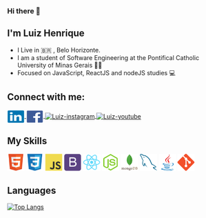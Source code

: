 ### Hi there 👋
## I'm Luiz Henrique
- I Live in 🇧🇷 , Belo Horizonte.
- I am a student of Software Engineering at the Pontifical Catholic University of Minas Gerais 🧑‍💻
- Focused on JavaScript, ReactJS and nodeJS studies 💻

## Connect with me:
<a href="https://www.linkedin.com/in/luiz-henrique-9a41091b0/" target="_blank">
  <img align="center" alt="Luiz-linkedln" height="30" width="40" src="https://raw.githubusercontent.com/devicons/devicon/master/icons/linkedin/linkedin-original.svg"
  style="max-width:100%;">
</a>
<a href="https://www.facebook.com/profile.php?id=100003399888028" target="_blank">
  <img align="center" alt="Luiz-facebook" height="30" width="40" src="https://raw.githubusercontent.com/devicons/devicon/master/icons/facebook/facebook-original.svg"
  style="max-width:100%;">
</a>
<a href="https://www.instagram.com/luiz_jramos/?hl=pt-br" target="_blank">
  <img align="center" alt="Luiz-instagram" height="30" width="40" src="https://www.flaticon.com/svg/vstatic/svg/2111/2111463.svg?token=exp=1620398358~hmac=9d622ff5ada96055cb0327963d200c66"
  style="max-width:100%;">
</a>
<a href="https://www.youtube.com/channel/UC5sWX3akp_nnzNYaN4p7k7g" target="_blank">
  <img align="center" alt="Luiz-youtube" height="30" width="40" src="https://www.flaticon.com/svg/vstatic/svg/168/168936.svg?token=exp=1620399096~hmac=84ff5626a1038aaf74503acfc301b7ea"
  style="max-width:100%;">
</a>

## My Skills
<img src="https://raw.githubusercontent.com/devicons/devicon/master/icons/html5/html5-original.svg" alt="Html" width="40" height="40" style="max-width:100%;"></img>
<img src="https://raw.githubusercontent.com/devicons/devicon/master/icons/css3/css3-original.svg" alt="Css" width="40" height="40" style="max-width:100%;"></img>
<img src="https://raw.githubusercontent.com/devicons/devicon/master/icons/javascript/javascript-original.svg" alt="Javascript" width="40" height="40" style="max-width:100%;"></img>
<img src="https://raw.githubusercontent.com/devicons/devicon/master/icons/bootstrap/bootstrap-plain.svg" alt="Bootstrap" width="40" height="40" style="max-width:100%;"></img>
<img src="https://raw.githubusercontent.com/devicons/devicon/master/icons/react/react-original.svg" alt="React" width="40" height="40" style="max-width:100%;"></img>
<img src="https://raw.githubusercontent.com/devicons/devicon/master/icons/nodejs/nodejs-original.svg" alt="NodeJS" width="40" height="40" style="max-width:100%;"></img>
<img src="https://raw.githubusercontent.com/devicons/devicon/master/icons/mongodb/mongodb-original-wordmark.svg" alt="MongoDB" width="40" height="40" style="max-width:100%;"></img>
<img src="https://raw.githubusercontent.com/devicons/devicon/master/icons/mysql/mysql-original.svg" alt="MySQL" width="40" height="40" style="max-width:100%;"></img>
<img src="https://raw.githubusercontent.com/devicons/devicon/master/icons/java/java-original.svg" alt="Java" width="40" height="40" style="max-width:100%;"></img>
<img src="https://raw.githubusercontent.com/devicons/devicon/master/icons/git/git-original.svg" alt="Git" width="40" height="40" style="max-width:100%;"></img>

## Languages
[![Top Langs](https://github-readme-stats.vercel.app/api/top-langs/?username=MogLuiz&layout=compact&theme=nightowl)](https://github.com/MogLuiz/github-readme-stats)
